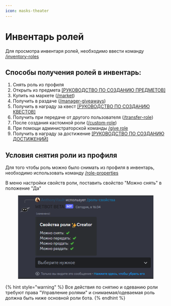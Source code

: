 ```yaml
---
icon: masks-theater
---
```


# Инвентарь ролей

Для просмотра инвентаря ролей, необходимо ввести команду [/inventory-roles](../commands/inventory.md)

## Способы получения ролей в инвентарь:

1. Снять роль из профиля
2. Открыть из предмета [\[РУКОВОДСТВО ПО СОЗДАНИЮ ПРЕДМЕТОВ\]](items/)
3. Купить на маркете ([/market](../commands/general.md))
4. Получить в раздаче ([/manager-giveaways](../commands/general.md))
5. Получить в награду за квест [\[РУКОВОДСТВО ПО СОЗДАНИЮ КВЕСТОВ\]](quests.md)
6. Получить при передаче от другого пользователя ([/transfer-role](../commands/admins.md))
7. После создания кастомной роли ([/custom-role](custom-role.md))
8. При помощи администраторской команды [/give role](../commands/admins.md)
9. Получить в награду за достижение [\[РУКОВОДСТВО ПО СОЗДАНИЮ ДОСТИЖЕНИЙ\]](broken-reference)

## Условия снятия роли из профиля

Для того чтобы роль можно было снимать из профиля в инвентарь, необходимо использовать команду [/role-properties](../commands/admins.md)

В меню настройки свойств роли, поставить свойство "Можно снять" в положение "Да"

<figure><img src="../.gitbook/assets/Скриншот 21-01-2024 163445.png" alt=""><figcaption></figcaption></figure>

{% hint style="warning" %}
Все действия по снятию и одеванию роли требуют права "Управление ролями" и снимаемая/одеваемая роль должна быть ниже основной роли бота.
{% endhint %}
